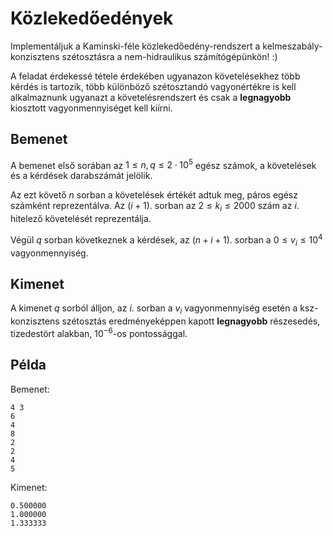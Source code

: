 # Közlekedőedények

Implementáljuk a Kaminski-féle közlekedőedény-rendszert a kelmeszabály-konzisztens szétosztásra
a nem-hidraulikus számítógépünkön! :)

A feladat érdekessé tétele érdekében ugyanazon követelésekhez több kérdés is tartozik, több különböző szétosztandó vagyonértékre is kell alkalmaznunk ugyanazt a követelésrendszert és csak a **legnagyobb** kiosztott vagyonmennyiséget kell kiírni.

## Bemenet

A bemenet első sorában az $1 \leq n,q \leq 2 \cdot 10^5$ egész számok, a követelések és a kérdések darabszámát jelölik.

Az ezt követő $n$ sorban a követelések értékét adtuk meg, páros egész számként reprezentálva.
Az $(i+1)$. sorban az $2 \leq k_i \leq 2000$ szám az $i$. hitelező követelését reprezentálja.

Végül $q$ sorban következnek a kérdések, az $(n+i+1)$. sorban a $0 \leq v_i \leq 10^4$ vagyonmennyiség.

## Kimenet

A kimenet $q$ sorból álljon, az $i$. sorban a $v_i$ vagyonmennyiség esetén a ksz-konzisztens szétosztás eredményeképpen kapott **legnagyobb** részesedés, tizedestört alakban, $10^{-6}$-os pontossággal.

## Példa

Bemenet:
```
4 3
6
4
8
2
2
4
5
```

Kimenet:
```
0.500000
1.000000
1.333333
```
